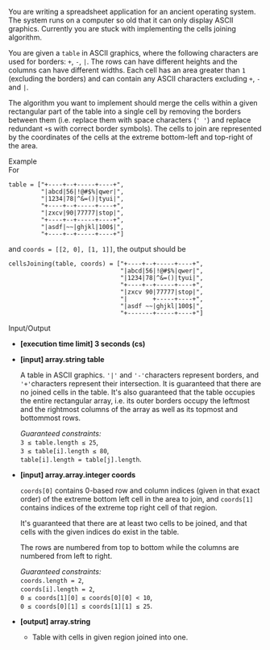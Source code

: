 
You are writing a spreadsheet application for an ancient operating system. The system runs on a computer so old that it can only display ASCII graphics. Currently you are stuck with implementing the cells joining algorithm.

You are given a  `table`  in ASCII graphics, where the following characters are used for borders:  `+`,  `-`,  `|`. The rows can have different heights and the columns can have different widths. Each cell has an area greater than  `1`  (excluding the borders) and can contain any ASCII characters excluding  `+`,  `-`and  `|`.

The algorithm you want to implement should merge the cells within a given rectangular part of the table into a single cell by removing the borders between them (i.e. replace them with space characters (`' '`) and replace redundant  `+`s with correct border symbols). The cells to join are represented by the coordinates of the cells at the extreme bottom-left and top-right of the area.

Example  
For

```
table = ["+----+--+-----+----+",
         "|abcd|56|!@#$%|qwer|",
         "|1234|78|^&=()|tyui|",
         "+----+--+-----+----+",
         "|zxcv|90|77777|stop|",
         "+----+--+-----+----+",
         "|asdf|~~|ghjkl|100$|",
         "+----+--+-----+----+"]

```

and  `coords = [[2, 0], [1, 1]]`, the output should be

```
cellsJoining(table, coords) = ["+----+--+-----+----+",
                               "|abcd|56|!@#$%|qwer|",
                               "|1234|78|^&=()|tyui|",
                               "+----+--+-----+----+",
                               "|zxcv 90|77777|stop|",
                               "|       +-----+----+",
                               "|asdf ~~|ghjkl|100$|",
                               "+-------+-----+----+"]

```

Input/Output

-   **[execution time limit] 3 seconds (cs)**
    
-   **[input] array.string table**
    
    A table in ASCII graphics.  `'|'`  and  `'-'`characters represent borders, and  `'+'`characters represent their intersection. It is guaranteed that there are no joined cells in the table. It's also guaranteed that the table occupies the entire rectangular array, i.e. its outer borders occupy the leftmost and the rightmost columns of the array as well as its topmost and bottommost rows.
    
    _Guaranteed constraints:_  
    `3 ≤ table.length ≤ 25`,  
    `3 ≤ table[i].length ≤ 80`,  
    `table[i].length = table[j].length`.
    
-   **[input] array.array.integer coords**
    
    `coords[0]`  contains 0-based row and column indices (given in that exact order) of the extreme bottom left cell in the area to join, and  `coords[1]`  contains indices of the extreme top right cell of that region.
    
    It's guaranteed that there are at least two cells to be joined, and that cells with the given indices do exist in the table.
    
    The rows are numbered from top to bottom while the columns are numbered from left to right.
    
    _Guaranteed constraints:_  
    `coords.length = 2`,  
    `coords[i].length = 2`,  
    `0 ≤ coords[1][0] ≤ coords[0][0] < 10`,  
    `0 ≤ coords[0][1] ≤ coords[1][1] ≤ 25`.
    
-   **[output] array.string**
    
    -   Table with cells in given region joined into one.